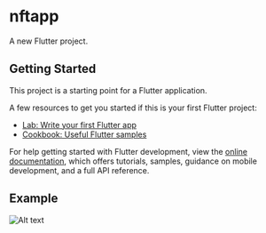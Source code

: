 # nftapp

A new Flutter project.

## Getting Started

This project is a starting point for a Flutter application.

A few resources to get you started if this is your first Flutter project:

- [Lab: Write your first Flutter app](https://docs.flutter.dev/get-started/codelab)
- [Cookbook: Useful Flutter samples](https://docs.flutter.dev/cookbook)

For help getting started with Flutter development, view the
[online documentation](https://docs.flutter.dev/), which offers tutorials,
samples, guidance on mobile development, and a full API reference.

## Example
<img
  src="https://scontent.fkkc2-1.fna.fbcdn.net/v/t39.30808-6/311828345_1317115292451594_8635334327357597467_n.jpg?_nc_cat=103&ccb=1-7&_nc_sid=730e14&_nc_eui2=AeG_AUCDx9dLHHQzuJ3PrrRwCZpikOYZPyUJmmKQ5hk_JSYZzhxO7gJ74k2LQDOkqXgPcdyb2VpW6FQIfAapOdpC&_nc_ohc=MHfYEox5AZsAX-7Sily&tn=YBDxidtWBkf2_PGf&_nc_ht=scontent.fkkc2-1.fna&oh=00_AT_jEi3LsWsYt4R4yyKlAcC6gEgTA0Ci5kyy5-wJJRIy8w&oe=634F1CBC"
  alt="Alt text"
  title="Optional title"
  style="display: inline-block; margin: 0 auto; max-width: 300px">
